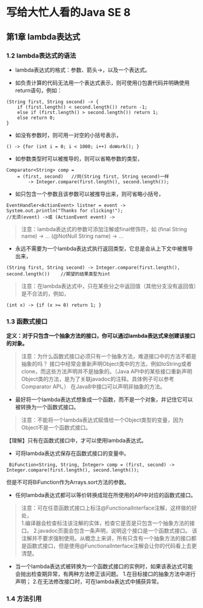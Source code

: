 # 写给大忙人看的Java SE 8    
## 第1章 lambda表达式
### 1.2 lambda表达式的语法    
- lambda表达式的格式：参数、箭头->，以及一个表达式。
    
- 如负责计算的代码无法用一个表达式表示，则可使用{}包裹代码并明确使用return语句，例如：
```
(String first, String second) -> {
	if (first.length() < second.length()) return -1;
	else if (first.length() > second.length()) return 1;
	else return 0;
}
```
    
- 如没有参数时，则可用一对空的小括号表示，
```
() -> {for (int i = 0; i < 1000; i++) doWork(); }
```
    
- 如参数类型时可以被推导的，则可以省略参数的类型，
```
Comparator<String> comp = 
	= (first, second)	//同(String first, String second)一样    
		-> Integer.compare(first.length(), second.length());
```
    
- 如只包含一个参数且该参数可以被推导出来，则可省略小括号，
```
EventHandler<ActionEvent> listner = event -> System.out.println("Thanks for clicking!");
//无须(event) ->或 (ActionEvent event) ->
```   
        
> 注意：lambda表达式的参数可添加注解或final修饰符，如
(final String name) -> ...
(@NotNull String name) -> ...    
    
- 永远不需要为一个lambda表达式执行返回类型，它总是会从上下文中被推导出来，
```
(String first, String second) -> Integer.compare(first.length(), second.length())    //期望的结果类型为int
```
        
> 注意：在lambda表达式中，只在某些分之中返回值（其他分支没有返回值）是不合法的，例如，
```
(int x) -> {if (x >= 0) return 1; }
```
    
### 1.3 函数式接口
**定义：对于只包含一个抽象方法的接口，你可以通过lambda表达式来创建该接口的对象。**    
> 注意：为什么函数式接口必须只有一个抽象方法，难道接口中的方法不都是抽象的吗？
> 接口中经常会重新声明Object类中的方法，例如toString或者clone，而这些方法声明并不是抽象的。（Java API中的某些接口重新声明Object类的方法，是为了关联javadoc的注释。具体例子可以参考Comparator API。）
> 在Java8中接口可以声明非抽象的方法。
    
- 最好将一个lambda表达式想象成一个函数，而不是一个对象，并记住它可以被转换为一个函数式接口。    

> 注意：不能将一个lambda表达式赋值给一个Object类型的变量，因为Object不是一个函数式接口。    

【理解】只有在函数式接口中，才可以使用lambda表达式。

- 可将lambda表达式保存在函数式接口的变量中。
```
 BiFunction<String, String, Integer> comp = (first, second) -> Integer.compare(first.length(), second.length());
```    
但是不可将BiFunction作为Arrays.sort方法的参数。    

- 任何lambda表达式都可以等价转换成现在所使用的API中对应的函数式接口。
> 注意：可在任意函数式接口上标注@FunctionalInterface注解，这样做的好处，    
> 1.编译器会检查标注该注解的实体，检查它是否是只包含一个抽象方法的接口。
> 2.javadoc页面会包含一条声明，说明这个接口是一个函数式接口。
> 该注解并不要求强制使用。从概念上来讲，所有只含有一个抽象方法的接口都是函数式接口，但是使用@FunctionalInterface注解会让你的代码看上去更清楚。

- 当一个lambda表达式被转换为一个函数式接口的实例时，如果该表达式可能会抛出检查期异常，有两种方法修正该问题。
1.在目标接口的抽象方法中进行声明；
2.在无法修改接口时，可在lambda表达式中捕获异常。

### 1.4 方法引用


